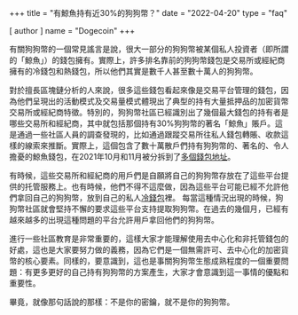 +++
title = "有鯨魚持有近30%的狗狗幣？"
date = "2022-04-20"
type = "faq"

[ author ]
  name = "Dogecoin"
+++

有關狗狗幣的一個常見謠言是說，很大一部分的狗狗幣被某個私人投資者（即所謂的「鯨魚」）的錢包擁有。實際上，許多排名靠前的狗狗幣錢包是交易所或經紀商擁有的冷錢包和熱錢包，所以他們其實是數千人甚至數十萬人的狗狗幣。

對於擅長區塊鏈分析的人來說，很多這些錢包看起來像是交易平台管理的錢包，因為他們呈現出的活動模式及交易量模式體現出了典型的持有大量抵押品的加密貨幣交易所或經紀商特徵。特別的，狗狗幣社區已經識別出了幾個最大錢包的持有者是哪些交易所和經紀商，其中就包括那個持有30%狗狗幣的著名「鯨魚」賬戶。這是通過一些社區人員的調查發現的，比如通過跟蹤交易所往私人錢包轉賬、收款這樣的線索來推斷。實際上，這個包含了數十萬散戶們持有狗狗幣的、著名的、令人擔憂的鯨魚錢包，在2021年10月和11月被分拆到了[多個錢包地址](https://bitinfocharts.com/dogecoin/wallet/3334959)。

有時候，這些交易所和經紀商的用戶們是自願將自己的狗狗幣存放在了這些平台提供的托管服務上。也有時候，他們不得不這麼做，因為這些平台可能已經不允許他們拿回自己的狗狗幣，放到自己的私人[冷錢包](/zh-cn/dogepedia/articles/how-do-i-get-a-wallet/)裡。
每當這種情況出現的時候，狗狗幣社區就會堅持不懈的要求這些平台支持提取狗狗幣。在過去的幾個月，已經有越來越多的出現這種問題的平台允許用戶拿回他們的狗狗幣。

進行一些社區教育是非常重要的，這樣大家才能理解使用去中心化和非托管錢包的好處，這也是大家要努力做的義務，因為它們是一個無需許可、去中心化的加密貨幣的核心要素。同樣的，要意識到，這也是事關狗狗幣生態成熟程度的一個重要問題：有更多更好的自己持有狗狗幣的方案產生，大家才會意識到這一事情的優點和重要性。

畢竟，就像那句話說的那樣：不是你的密鑰，就不是你的狗狗幣。
